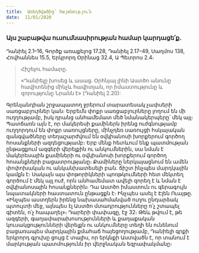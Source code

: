 ```yaml
---
title:  Առեղծվածից՝ հայտնություն
date:  11/01/2020
---
```


### Այս շաբաթվա ուսումնասիրության համար կարդացե՛ք.
Դանիել 2.1–16, Գործք առաքելոց 17.28, Դանիել 2.17–49, Սաղմոս 138, Հովհաննես 15.5, Երկրորդ Օրինաց 32.4, Ա Պետրոս 2.4։

> <p>Հիշելու համարը.<p>
> «Դանիելը խոսեց և ասաց. Օրհնյալ լինի Աստծո անունը հավիտենից մինչև հավիտյան, որ իմաստությունը և զորությունը Նրանն է» (Դանիել 2.20):

Գրենլանդիան շրջապատող ջրերում տարատեսակ չափսերի սառցաբլուրներ կան։ Երբեմն փոքր սառցաբլուրները լողում են մի ուղղությամբ, իսկ դրանց անհամեմատ մեծ նմանակերպերը՝ մեկ այլ։ Պատճառն այն է, որ մակերեսի քամիներն իրենց ուժգնությամբ ուղղորդում են փոքր սառույցները, մինչդեռ սառույցի հսկայական զանգվածները տեղաշարժվում են օվկիանոսի խորքերում գործող հոսանքների ազդեցությամբ։ Երբ մենք հետևում ենք պատմության ընթացքում ազգերի վերելքին ու անկումներին, սա նման է մակերեսային քամիների ու օվկիանոսի խորքերում գործող հոսանքների բացատրությանը։ Քամիները ներկայացնում են ամեն փոփոխական ու անկանխատեսելի բան. ճիշտ ինչպես մարդկային կամքն է։ Սակայն այս փոթորիկների պոռթկումների հետ մեկտեղ գործում է մեկ այլ ուժ, որն անհամեմատ ավելի զորեղ է և նման է օվկիանոսային հոսանքներին։ Դա Աստծո իմաստուն ու գերագույն նպատակների հաստատուն ընթացքն է։ Ինչպես ասել է Էլեն Ուայթը. «Ինչպես աստղերն իրենց նախասահմանված ուղու ընդարձակ պտույտի մեջ, այնպես էլ Աստծո մտադրությունները ո՛չ շտապել գիտեն, ո՛չ հապաղել»։ Դարերի փափագը, էջ 32։ Թեև թվում է, թե ազգերի, գաղափարախոսությունների և քաղաքական կուսակցությունների վերելքն ու անկումները տեղի են ունենում բացառապես մարդկային քմահաճ հայեցողությամբ, Դանիելի գրքի երկրորդ գլուխը ցույց է տալիս, որ երկնքի Աստվածն է, որ տանում է մարկության պատմությունն իր վերջնական եզրափակմանը։